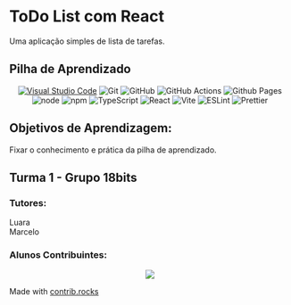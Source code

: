 # **ToDo List com React**
Uma aplicação simples de lista de tarefas.

## **Pilha de Aprendizado**
<div align="center" >

[![Visual Studio Code](https://custom-icon-badges.demolab.com/badge/VSCode-0078D4?style=for-the-badge&logo=visual%20studio%20code&logoColor=white)](#)
![Git](https://img.shields.io/badge/git-%23F05033.svg?style=for-the-badge&logo=git&logoColor=white)
![GitHub](https://img.shields.io/badge/GitHub-100000?style=for-the-badge&logo=github&logoColor=white)
![GitHub Actions](https://img.shields.io/badge/github%20actions-%232671E5.svg?style=for-the-badge&logo=githubactions&logoColor=white)
![Github Pages](https://img.shields.io/badge/github%20pages-121013?style=for-the-badge&logo=github&logoColor=white)
![node](https://img.shields.io/badge/Node%20js-339933?style=for-the-badge&logo=nodedotjs&logoColor=white)
![npm](https://img.shields.io/badge/npm-CB3837?style=for-the-badge&logo=npm&logoColor=white
)
![TypeScript](https://img.shields.io/badge/typescript-%23007ACC.svg?style=for-the-badge&logo=typescript&logoColor=white)
![React](https://img.shields.io/badge/react-%2320232a.svg?style=for-the-badge&logo=react&logoColor=%2361DAFB)
![Vite](https://img.shields.io/badge/vite-%23646CFF.svg?style=for-the-badge&logo=vite&logoColor=white)
![ESLint](    https://img.shields.io/badge/eslint-3A33D1?style=for-the-badge&logo=eslint&logoColor=whit)
![Prettier](https://img.shields.io/badge/prettier-1A2C34?style=for-the-badge&logo=prettier&logoColor=F7BA3E)
</div>

## **Objetivos de Aprendizagem:**
Fixar o conhecimento e prática da pilha de aprendizado.

## Turma 1 - Grupo 18bits
### **Tutores:**
Luara \
Marcelo

### **Alunos Contribuintes:**

<div align ="center">
<a href="https://github.com/18bits-group/P6-Gemini-Chabot/graphs/contributors">
  <img src="https://contrib.rocks/image?repo=18bits-group/P6-Gemini-Chabot" />
</a>
</div>

Made with [contrib.rocks](https://contrib.rocks)
